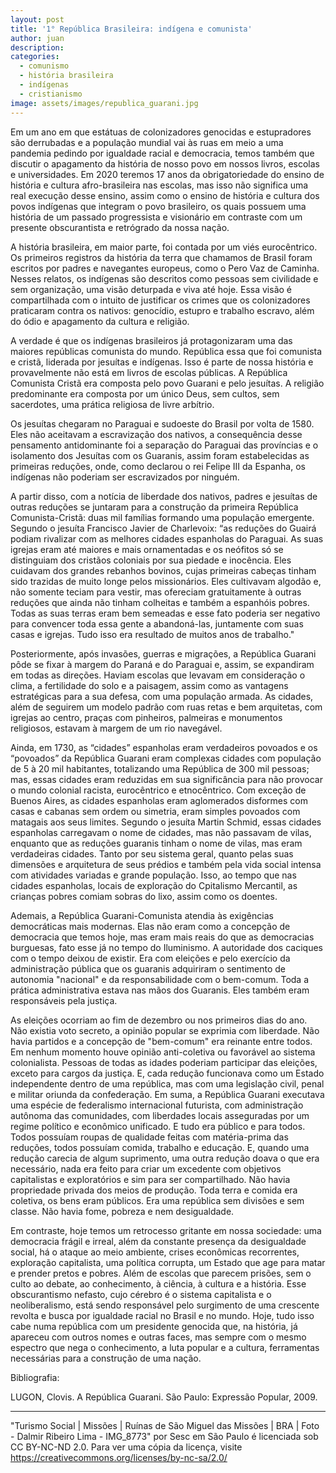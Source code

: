 ```yaml
---
layout: post
title: '1° República Brasileira: indígena e comunista'
author: juan
description:
categories:
  - comunismo
  - história brasileira
  - indígenas
  - cristianismo
image: assets/images/republica_guarani.jpg
---
```

Em um ano em que estátuas de colonizadores genocidas e estupradores são derrubadas e
a população mundial vai às ruas em meio a uma pandemia pedindo por igualdade racial e
democracia, temos também que discutir o apagamento da história de nosso povo em
nossos livros, escolas e universidades. Em 2020 teremos 17 anos da obrigatoriedade do
ensino de história e cultura afro-brasileira nas escolas, mas isso não significa uma real
execução desse ensino, assim como o ensino de história e cultura dos povos indígenas que
integram o povo brasileiro, os quais possuem uma história de um passado progressista e visionário em
contraste com um presente obscurantista e retrógrado da nossa nação.

A história brasileira, em maior parte, foi contada por um viés eurocêntrico. Os primeiros
registros da história da terra que chamamos de Brasil foram escritos por padres e
navegantes europeus, como o Pero Vaz de Caminha. Nesses relatos, os indígenas são
descritos como pessoas sem civilidade e sem organização, uma visão deturpada e viva até
hoje. Essa visão é compartilhada com o intuito de justificar os crimes que os colonizadores
praticaram contra os nativos: genocídio, estupro e trabalho escravo, além do ódio e
apagamento da cultura e religião.

A verdade é que os indígenas brasileiros já protagonizaram uma das maiores repúblicas
comunista do mundo. República essa que foi comunista e cristã, liderada por jesuítas e
indígenas. Isso é parte de nossa história e provavelmente não está em livros de escolas
públicas. A República Comunista Cristã era composta pelo povo Guarani e pelo jesuítas. A religião
predominante era composta por um único Deus, sem cultos, sem sacerdotes,
uma prática religiosa de livre arbítrio.

Os jesuítas chegaram no Paraguai e sudoeste do Brasil por volta de 1580. Eles não
aceitavam a escravização dos nativos, a consequência desse pensamento antidominante foi
a separação do Paraguai das províncias e o isolamento dos Jesuítas com os Guaranis,
assim foram estabelecidas as primeiras reduções, onde, como declarou o rei Felipe III da
Espanha, os indígenas não poderiam ser escravizados por ninguém.

A partir disso, com a notícia de liberdade dos nativos, padres e jesuítas de outras
reduções se juntaram para a construção da primeira República Comunista-Cristã: duas mil
famílias formando uma população emergente. Segundo o jesuíta Francisco Javier de
Charlevoix: “as reduções do Guairá podiam rivalizar com as melhores cidades espanholas
do Paraguai. As suas igrejas eram até maiores e mais ornamentadas e os neófitos só se
distinguiam dos cristãos coloniais por sua piedade e inocência. Eles cuidavam dos grandes
rebanhos bovinos, cujas primeiras cabeças tinham sido trazidas de muito longe pelos
missionários. Eles cultivavam algodão e, não somente teciam para vestir, mas ofereciam
gratuitamente à outras reduções que ainda não tinham colheitas e também a espanhóis
pobres. Todas as suas terras eram bem semeadas e esse fato poderia ser negativo para
convencer toda essa gente a abandoná-las, juntamente com suas casas e igrejas. Tudo isso
era resultado de muitos anos de trabalho."

Posteriormente, após invasões, guerras e migrações, a República Guarani pôde se fixar à
margem do Paraná e do Paraguai e, assim, se expandiram em todas as direções. Haviam
escolas que levavam em consideração o clima, a fertilidade do solo e a paisagem, assim
como as vantagens estratégicas para a sua defesa, com uma população armada. As
cidades, além de seguirem um modelo padrão com ruas retas e bem arquitetas, com igrejas ao
centro, praças com pinheiros, palmeiras e monumentos religiosos, estavam à margem de
um rio navegável.

Ainda, em 1730, as “cidades” espanholas eram verdadeiros povoados e os “povoados” da
República Guarani eram complexas cidades com população de 5 à 20 mil habitantes,
totalizando uma República de 300 mil pessoas; mas, essas cidades eram reduzidas em sua
significância para não provocar o mundo colonial racista, eurocêntrico e etnocêntrico. Com
exceção de Buenos Aires, as cidades espanholas eram aglomerados disformes com casas e
cabanas sem ordem ou simetria, eram simples povoados com matagais aos seus limites. Segundo
o jesuíta Martin Schmid, essas cidades espanholas carregavam o nome de cidades, mas
não passavam de vilas, enquanto que as reduções guaranis tinham o nome de vilas, mas
eram verdadeiras cidades. Tanto por seu sistema geral, quanto pelas suas dimensões e
arquitetura de seus prédios e também pela vida social intensa com atividades variadas e
grande população. Isso, ao tempo que nas cidades espanholas, locais de exploração do Cpitalismo Mercantil,
as crianças pobres comiam sobras do lixo, assim como os doentes.

Ademais, a República Guarani-Comunista atendia às exigências democráticas mais
modernas. Elas não eram como a concepção de democracia que temos hoje, mas eram
mais reais do que as democracias burguesas, fato esse já no tempo do Iluminismo. A autoridade
dos caciques com o tempo deixou de existir. Era com eleições e pelo exercício da
administração pública que os guaranis adquiriram o sentimento de autonomia "nacional" e
da responsabilidade com o bem-comum. Toda a prática administrativa estava nas
mãos dos Guaranis. Eles também eram responsáveis pela justiça.

As eleições ocorriam ao fim de dezembro ou nos primeiros dias do ano. Não existia voto
secreto, a opinião popular se exprimia com liberdade. Não havia partidos e a
concepção de "bem-comum" era reinante entre todos. Em nenhum momento houve opinião
anti-coletiva ou favorável ao sistema colonialista. Pessoas de todas as idades poderiam
participar das eleições, exceto para cargos da justiça. E, cada redução funcionava como um
Estado independente dentro de uma república, mas com uma legislação civil, penal e militar
oriunda da confederação. Em suma, a República Guarani executava uma espécie de
federalismo internacional futurista, com administração autônoma das comunidades, com
liberdades locais asseguradas por um regime político e econômico unificado. E tudo era
público e para todos. Todos possuíam roupas de qualidade feitas com matéria-prima das
reduções, todos possuíam comida, trabalho e educação. E, quando uma redução carecia de
algum suprimento, uma outra redução doava o que era necessário, nada era feito para criar
um excedente com objetivos capitalistas e exploratórios e sim para ser compartilhado. Não
havia propriedade privada dos meios de produção. Toda terra e comida era coletiva, os bens
eram públicos. Era uma república sem divisões e sem classe. Não havia fome, pobreza e
nem desigualdade.

Em contraste, hoje temos um retrocesso gritante em nossa sociedade: uma democracia
frágil e irreal, além da constante presença da desigualdade social, há o ataque ao meio ambiente, crises
econômicas recorrentes, exploração capitalista, uma política corrupta, um Estado que age
para matar e prender pretos e pobres. Além de escolas que parecem prisões, sem o culto ao
debate, ao conhecimento, à ciência, à cultura e a história. Esse obscurantismo nefasto, cujo
cérebro é o sistema capitalista e o neoliberalismo, está sendo responsável pelo surgimento
de uma crescente revolta e busca por igualdade racial no Brasil e no mundo. Hoje, tudo isso
cabe numa república com um presidente genocida que, na história, já apareceu com outros nomes e
outras faces, mas sempre com o mesmo espectro que nega o conhecimento, a luta popular e a
cultura, ferramentas necessárias para a construção de uma nação.

Bibliografia: 

LUGON, Clovis. A República Guarani. São Paulo: Expressão Popular, 2009.

---
"Turismo Social | Missões | Ruínas de São Miguel das Missões | BRA | Foto - Dalmir Ribeiro Lima - IMG_8773" por Sesc em São Paulo é licenciada sob CC BY-NC-ND 2.0. Para ver uma cópia da licença, visite <https://creativecommons.org/licenses/by-nc-sa/2.0/>
